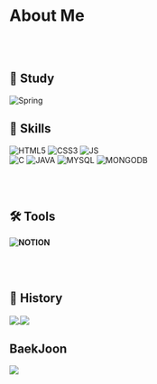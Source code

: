 <div align = "left">
<!--
  <img src="https://capsule-render.vercel.app/api?type=waving&color=gradient&height=150&section=header&text=&fontSize=70&fontAlign=50&descAlign=50&descAlignY=50&animation=fadeIn&fontColor=" />
-->
<!--   
[![Typing SVG](https://readme-typing-svg.herokuapp.com/?lines=Hi!+I'm+Young+Woo!;&center=true&vCenter=true&color=4FD3C4&font=Fredoka&size=30&width=700&height=100)](https://git.io/typing-svg) -->
  

<h1>About Me</h1>
  

</br></br>

<h2><b>📖 Study </b></h2>

<p>
  <img alt="Spring" src ="https://img.shields.io/badge/Spring-6DB33F.svg?&style=for-the-badge&logo=spring&logoColor=white" />
</p>

<h2><b>📖 Skills </b></h2>
<p>
  <img alt="HTML5" src ="https://img.shields.io/badge/HTML5-E34F26.svg?&style=for-the-badge&logo=html5&logoColor=white" />
  <img alt="CSS3" src ="https://img.shields.io/badge/CSS3-1572B6.svg?&style=for-the-badge&logo=css3&logoColor=white"/>
  <img alt="JS" src ="https://img.shields.io/badge/JAVASCRIPT-F7DF1E.svg?&style=for-the-badge&logo=javascript&logoColor=black"/>
  </br>
  <img alt="C" src ="https://img.shields.io/badge/C-A8B9CC.svg?&style=for-the-badge&logo=C&logoColor=white"/>
  <img alt="JAVA" src ="https://img.shields.io/badge/JAVA-007396.svg?&style=for-the-badge&logo=java&logoColor=white"/>
  <img alt="MYSQL" src ="https://img.shields.io/badge/MYSQL-4479A1.svg?&style=for-the-badge&logo=mysql&logoColor=white"/>
  <img alt="MONGODB" src ="https://img.shields.io/badge/MONGODB-47A248.svg?&style=for-the-badge&logo=mongodb&logoColor=white"/>
  </br>
</p>

</br></br>


<h2><b>🛠 Tools <b></h2>
<p>
  <img alt="NOTION" src ="https://img.shields.io/badge/NOTION-000000.svg?&style=for-the-badge&logo=notion&logoColor=white"/>
</p>
  
  
</br></br>
 
<h2><b>🧾 History <b></h2>
  
  <a href="#">
    <img align="center" src="https://github-readme-stats.vercel.app/api?username=Yu-YoungWoo&show_icons=true&theme=ayu-mirage&count-private=true">
  </a>
  <a href="#">
    <img align="center" src="https://github-readme-stats.vercel.app/api/top-langs/?username=Yu-YoungWoo&layout=compact&theme=ayu-mirage&langs_count=5&count-private=true">
  </a>

  <h2><b>BaekJoon</b></h2>
  
  <a href="https://solved.ac/profile/taeuk14">
    <img align="center" src="http://mazassumnida.wtf/api/v2/generate_badge?boj=taeuk14">
  </a>

  
<!--   [![Solved.ac 프로필](http://mazassumnida.wtf/api/v2/generate_badge?boj=taeuk14)](https://solved.ac/taeuk14) -->

  <!-- ![Yu-YoungWoo GitHub stats](https://github-readme-stats.vercel.app/api?username=Yu-YoungWoo&show_icons=true&theme=ayu-mirage&count-private=true)
</br>
![Top Langs](https://github-readme-stats.vercel.app/api/top-langs/?username=Yu-YoungWoo&layout=compact&theme=ayu-mirage&langs_count=5&count-private=true)
 -->

<!--
<img src="https://capsule-render.vercel.app/api?type=waving&color=gradient&height=150&section=footer&fontAlign=50&descAlign=50&descAlignY=50" />
-->

</div>


